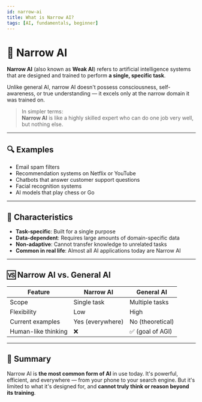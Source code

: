 ```yaml
---
id: narrow-ai
title: What is Narrow AI?
tags: [AI, fundamentals, beginner]
---
```


# 🧠 Narrow AI

**Narrow AI** (also known as **Weak AI**) refers to artificial intelligence systems that are designed and trained to perform **a single, specific task**.

Unlike general AI, narrow AI doesn't possess consciousness, self-awareness, or true understanding — it excels only at the narrow domain it was trained on.

> In simpler terms:  
> **Narrow AI** is like a highly skilled expert who can do one job very well, but nothing else.

---

## 🔍 Examples

- Email spam filters  
- Recommendation systems on Netflix or YouTube  
- Chatbots that answer customer support questions  
- Facial recognition systems  
- AI models that play chess or Go

---

## 🧩 Characteristics

- **Task-specific**: Built for a single purpose  
- **Data-dependent**: Requires large amounts of domain-specific data  
- **Non-adaptive**: Cannot transfer knowledge to unrelated tasks  
- **Common in real life**: Almost all AI applications today are Narrow AI

---

## 🆚 Narrow AI vs. General AI

| Feature             | Narrow AI             | General AI              |
|---------------------|------------------------|--------------------------|
| Scope               | Single task            | Multiple tasks           |
| Flexibility         | Low                    | High                     |
| Current examples    | Yes (everywhere)       | No (theoretical)         |
| Human-like thinking | ❌                     | ✅ (goal of AGI)          |

---

## 📌 Summary

Narrow AI is **the most common form of AI** in use today. It's powerful, efficient, and everywhere — from your phone to your search engine. But it's limited to what it's designed for, and **cannot truly think or reason beyond its training**.

